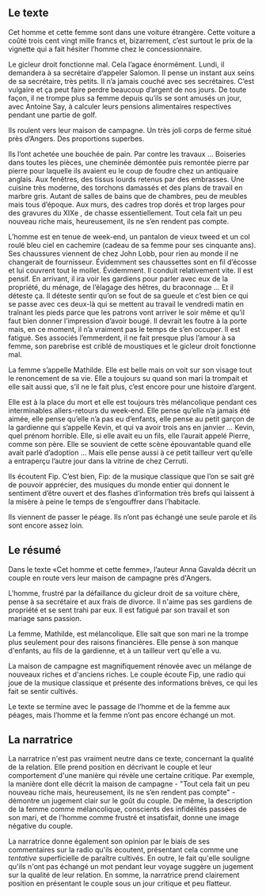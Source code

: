 ## Le texte 

Cet homme et cette femme sont dans une voiture étrangère. Cette voiture a coûté trois cent vingt mille francs et, bizarrement, c’est surtout le prix de la vignette qui a fait hésiter l’homme chez le concessionnaire. 

Le gicleur droit fonctionne mal. Cela l’agace énormément. 
Lundi, il demandera à sa secrétaire d’appeler Salomon. Il pense un instant aux seins de sa secrétaire, très petits. Il n’a jamais couché avec ses secrétaires. C’est vulgaire et ça peut faire perdre beaucoup d’argent de nos jours. De toute façon, il ne trompe plus sa femme depuis qu’ils se sont amusés un jour, avec Antoine Say, à calculer leurs pensions alimentaires respectives pendant une partie de golf.

Ils roulent vers leur maison de campagne. Un très joli corps de ferme situé près d’Angers. Des proportions superbes. 

Ils l’ont achetée une bouchée de pain. Par contre les travaux … 
Boiseries dans toutes les pièces, une cheminée démontée puis remontée pierre par pierre pour laquelle ils avaient eu le coup de foudre chez un antiquaire anglais. Aux fenêtres, des tissus lourds retenus par des embrasses. Une cuisine très moderne, des torchons damassés et des plans de travail en marbre gris. Autant de salles de bains que de chambres, peu de meubles mais tous d’époque. Aux murs, des cadres trop dorés et trop larges pour des gravures du XIXe , de chasse essentiellement. 
Tout cela fait un peu nouveau riche mais, heureusement, ils ne s’en rendent pas compte. 

L’homme est en tenue de week-end, un pantalon de vieux tweed et un col roulé bleu ciel en cachemire (cadeau de sa femme pour ses cinquante ans). Ses chaussures viennent de chez John Lobb, pour rien au monde il ne changerait de fournisseur. Évidemment ses chaussettes sont en fil d’écosse et lui couvrent tout le mollet. Évidemment. 
Il conduit relativement vite. Il est pensif. En arrivant, il ira voir les gardiens pour parler avec eux de la propriété, du ménage, de l’élagage des hêtres, du braconnage … Et il déteste ça. 
Il déteste sentir qu’on se fout de sa gueule et c’est bien ce qui se passe avec ces deux-là qui se mettent au travail le vendredi matin en traînant les pieds parce que les patrons vont arriver le soir même et qu’il faut bien donner l’impression d’avoir bougé. 
Il devrait les foutre à la porte mais, en ce moment, il n’a vraiment pas le temps de s’en occuper. 
Il est fatigué. Ses associés l’emmerdent, il ne fait presque plus l’amour à sa femme, son parebrise est criblé de moustiques et le gicleur droit fonctionne mal. 

La femme s’appelle Mathilde. Elle est belle mais on voit sur son visage tout le renoncement de sa vie. 
Elle a toujours su quand son mari la trompait et elle sait aussi que, s’il ne le fait plus, c’est encore pour une histoire d’argent. 

Elle est à la place du mort et elle est toujours très mélancolique pendant ces interminables allers-retours du week-end. 
Elle pense qu’elle n’a jamais été aimée, elle pense qu’elle n’a pas eu d’enfants, elle pense au petit garçon de la gardienne qui s’appelle Kevin, et qui va avoir trois ans en janvier … Kevin, quel prénom horrible. Elle, si elle avait eu un fils, elle l’aurait appelé Pierre, comme son père. Elle se souvient de cette scène épouvantable quand elle avait parlé d’adoption … Mais elle pense aussi à ce petit tailleur vert qu’elle a entraperçu l’autre jour dans la vitrine de chez Cerruti. 

Ils écoutent Fip. C’est bien, Fip: de la musique classique que l’on se sait gré de pouvoir apprécier, des musiques du monde entier qui donnent le sentiment d’être ouvert et des flashes d’information très brefs qui laissent à la misère à peine le temps de s’engouffrer dans l’habitacle. 

Ils viennent de passer le péage. Ils n’ont pas échangé une seule parole et ils sont encore assez loin.

## Le résumé

Dans le texte «Cet homme et cette femme», l’auteur Anna Gavalda décrit un couple en route vers leur maison de campagne près d'Angers. 

L'homme, frustré par la défaillance du gicleur droit de sa voiture chère, pense à sa secrétaire et aux frais de divorce. Il n'aime pas ses gardiens de propriété et se sent trahi par eux. Il est fatigué par son travail et son mariage sans passion. 

La femme, Mathilde, est mélancolique. Elle sait que son mari ne la trompe plus seulement pour des raisons financières. Elle pense à son manque d'enfants, au fils de la gardienne, et à un tailleur vert qu'elle a vu. 

La maison de campagne est magnifiquement rénovée avec un mélange de nouveaux riches et d'anciens riches. Le couple écoute Fip, une radio qui joue de la musique classique et présente des informations brèves, ce qui les fait se sentir cultivés.

Le texte se termine avec le passage de l’homme et de la femme aux péages, mais l’homme et la femme n’ont pas encore échangé un mot.


## La narratrice

La narratrice n'est pas vraiment neutre dans ce texte, concernant la qualité de la relation. 
Elle prend position en décrivant le couple et leur comportement d'une manière qui révèle une certaine critique. 
Par exemple, la manière dont elle décrit la maison de campagne - "Tout cela fait un peu nouveau riche mais, heureusement, ils ne s’en rendent pas compte" - démontre un jugement clair sur le goût du couple. 
De même, la description de la femme comme mélancolique, conscients des infidélités passées de son mari, et de l'homme comme frustré et insatisfait, donne une image négative du couple. 

La narratrice donne également son opinion par le biais de ses commentaires sur la radio qu'ils écoutent, présentant cela comme une *tentative* superficielle de paraître cultivés. 
En outre, le fait qu'elle souligne qu'ils n'ont pas échangé un mot pendant leur voyage suggère un jugement sur la qualité de leur relation. 
En somme, la narratrice prend clairement position en présentant le couple sous un jour critique et peu flatteur.
